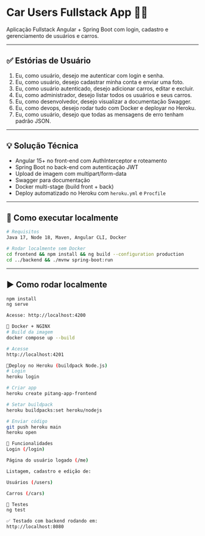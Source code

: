 # Car Users Fullstack App 🚗👤

Aplicação Fullstack Angular + Spring Boot com login, cadastro e gerenciamento de usuários e carros.

---

## ✅ Estórias de Usuário

1. Eu, como usuário, desejo me autenticar com login e senha.
2. Eu, como usuário, desejo cadastrar minha conta e enviar uma foto.
3. Eu, como usuário autenticado, desejo adicionar carros, editar e excluir.
4. Eu, como administrador, desejo listar todos os usuários e seus carros.
5. Eu, como desenvolvedor, desejo visualizar a documentação Swagger.
6. Eu, como devops, desejo rodar tudo com Docker e deployar no Heroku.
7. Eu, como usuário, desejo que todas as mensagens de erro tenham padrão JSON.

---

## 💡 Solução Técnica

- Angular 15+ no front-end com AuthInterceptor e roteamento
- Spring Boot no back-end com autenticação JWT
- Upload de imagem com multipart/form-data
- Swagger para documentação
- Docker multi-stage (build front + back)
- Deploy automatizado no Heroku com `heroku.yml` e `Procfile`

---

## 🚀 Como executar localmente

```bash
# Requisitos
Java 17, Node 18, Maven, Angular CLI, Docker

# Rodar localmente sem Docker
cd frontend && npm install && ng build --configuration production
cd ../backend && ./mvnw spring-boot:run
```

---

## ▶️ Como rodar localmente

```bash
npm install
ng serve

Acesse: http://localhost:4200

🐳 Docker + NGINX
# Build da imagem
docker compose up --build

# Acesse
http://localhost:4201

🔧Deploy no Heroku (buildpack Node.js)
# Login
heroku login

# Criar app
heroku create pitang-app-frontend

# Setar buildpack
heroku buildpacks:set heroku/nodejs

# Enviar código
git push heroku main
heroku open

🧩 Funcionalidades
Login (/login)

Página do usuário logado (/me)

Listagem, cadastro e edição de:

Usuários (/users)

Carros (/cars)

🧪 Testes
ng test

✅ Testado com backend rodando em:
http://localhost:8080
